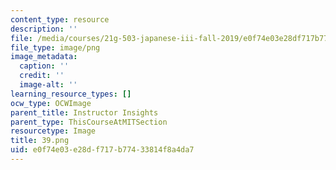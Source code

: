 ```yaml
---
content_type: resource
description: ''
file: /media/courses/21g-503-japanese-iii-fall-2019/e0f74e03e28df717b77433814f8a4da7_39.png
file_type: image/png
image_metadata:
  caption: ''
  credit: ''
  image-alt: ''
learning_resource_types: []
ocw_type: OCWImage
parent_title: Instructor Insights
parent_type: ThisCourseAtMITSection
resourcetype: Image
title: 39.png
uid: e0f74e03-e28d-f717-b774-33814f8a4da7
---
```

